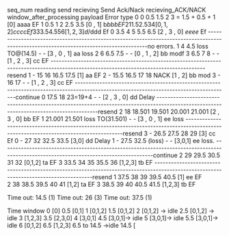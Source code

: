 seq_num  reading       send       recieving      Send Ack/Nack       recieving_ACK/NACK     window_after_processing   payload      Error type
   0        0           0.5          1.5              2                3 = 1.5 + 0.5 + 1            [0]               aaaa              EF
   1        0.5          1            2              2.5                   3.5                    [0 , 1]             b$bbb             EF
   2        1           1.5          2.5              3                     4                   [0 , 1 , 2]            ccc$$c           Ef
   3        3           3.5         4.5              5                     6                    [1 , 2 , 3]            d/$ddd           Ef
   0        3.5          4           5               5.5                   6.5                   [2 , 3 , 0]             $eeee$         Ef
--------------------------------------------------------------------------------------------------------------------------------------no errors. 
   1        4           4.5       loss TO@(14.5)     -                     -                    [3 , 0 , 1]              aa              loss
   2        6           6.5         7.5              -                     -                    [0 , 1 , 2]              bb              modf
   3        6.5         7           8                -                     -                    [1 , 2 , 3]              cc              EF
--------------------------------------------------------------------------------------------------------------------------------------resend 
   1        -           15          16              16.5                17.5                        [1]                  aa              EF 
   2        -          15.5        16.5            17                  18 NACK                   [1 , 2]                bb              mod
   3        -           16          17               -                     -                     [1 , 2 , 3]             cc              EF
--------------------------------------------------------------------------------------------------------------------------------------continue 
   0        17.5        18        23=19+4            -                     -                     [2 , 3 , 0]             dd             Delay
--------------------------------------------------------------------------------------------------------------------------------------resend 
   2        18          18.501     19.501            20.001                21.001                [2 , 3 , 0]             bb             EF
   1        21.001      21.501      loss TO(31.501)  -                     -                     [3 , 0 , 1]             ee             loss
-------------------------------------------------------------------------------------------------------------------------------------resend 
   3        -           26.5         27.5           28                     29                    [3]                     cc           Ef
   0        -           27           32             32.5                   33.5                 [3,0]                    dd          Delay
   1        -           27.5         32.5 (loss)     -                     -                   [3,0,1]                   ee          loss.
-------------------------------------------------------------------------------------------------------------------------------------continue 
   2       29           29.5        30.5            31                     32                  [0,1,2]                    ta         EF
   3       33.5         34          35              35.5                   36                  [1,2,3]                    tb         EF
-------------------------------------------------------------------------------------------------------------------------------------resend 
   1       37.5        38           39              39.5                   40.5                  [1]                      ee          EF        
   2       38          38.5        39.5             40                       41                  [1,2]                    ta         EF
   3       38.5        39          40             40.5                     41.5                  [1,2,3]                  tb         EF 
  
Time out: 14.5 (1)
Time out: 26 (3)
Time out: 37.5 (1)



Time    window
0       [0]
0.5     [0,1]
 1      [0,1,2]
1.5     [0,1,2]
 2      [0,1,2] -> idle
 2.5    [0,1,2] -> idle
 3      [1,2,3]
 3.5    [2,3,0]
 4      [3,0,1]
 4.5    [3,0,1]-> idle
 5      [3,0,1]-> idle
 5.5    [3,0,1]-> idle
 6      [0,1,2]
 6.5    [1,2,3]
 6.5 to 14.5 ->idle
 14.5   [